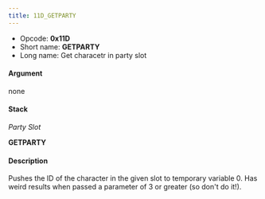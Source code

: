 ```yaml
---
title: 11D_GETPARTY
---
```


-   Opcode: **0x11D**
-   Short name: **GETPARTY**
-   Long name: Get characetr in party slot

#### Argument

none

#### Stack

  
*Party Slot*

**GETPARTY**

#### Description

Pushes the ID of the character in the given slot to temporary variable 0. Has weird results when passed a parameter of 3 or greater (so don't do it!).
